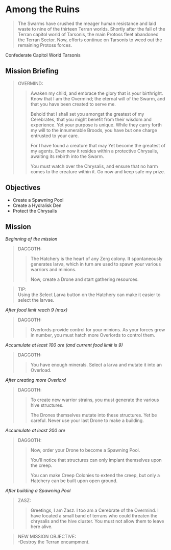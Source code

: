 # Among the Ruins

> The Swarms have crushed the meager human resistance and laid waste to nine of the thirteen Terran worlds. Shortly after the fall of the Terran capitol world of Tarsonis, the main Protoss fleet abandoned the Terran Sector. Now, efforts continue on Tarsonis to weed out the remaining Protoss forces.

Confederate Capitol World Tarsonis

## Mission Briefing

> OVERMIND:
>> Awaken my child, and embrace the glory that is your birthright. Know that I am the Overmind; the eternal will of the Swarm, and that you have been created to serve me.
>>
>> Behold that I shall set you amongst the greatest of my Cerebrates, that you might benefit from their wisdom and experience. Yet your purpose is unique. While they carry forth my will to the innumerable Broods, you have but one charge entrusted to your care.
>>
>> For I have found a creature that may Yet become the greatest of my agents. Even now it resides within a protective Chrysalis, awaiting its rebirth into the Swarm.
>>
>> You must watch over the Chrysalis, and ensure that no harm comes to the creature within it. Go now and keep safe my prize.

## Objectives

- Create a Spawning Pool
- Create a Hydralisk Den
- Protect the Chrysalis

## Mission

_Beginning of the mission_

> DAGGOTH:
>> The Hatchery is the heart of any Zerg colony. It spontaneously generates larva, which in turn are used to spawn your various warriors and minions.
>>
>> Now, create a Drone and start gathering resources.

> TIP:  
> Using the Select Larva button on the Hatchery can make it easier to select the larvae.

_After food limit reach 9 (max)_

> DAGGOTH:
>> Overlords provide control for your minions. As your forces grow in number, you must hatch more Overlords to control them.

_Accumulate at least 100 ore (and current food limit is 9)_

> DAGGOTH:
>> You have enough minerals. Select a larva and mutate it into an Overload.

_After creating more Overlord_

> DAGGOTH:
>> To create new warrior strains, you must generate the various hive structures.
>>
>> The Drones themselves mutate into these structures. Yet be careful. Never use your last Drone to make a building.

_Accumulate at least 200 ore_

> DAGGOTH:
>> Now, order your Drone to become a Spawning Pool.
>>
>> You'll notice that structures can only implant themselves upon the creep.
>>
>> You can make Creep Colonies to extend the creep, but only a Hatchery can be built upon open ground.

_After building a Spawning Pool_

> ZASZ:
>> Greetings, I am Zasz. I too am a Cerebrate of the Overmind. I have located a small band of terrans who could threaten the chrysalis and the hive cluster. You must not allow them to leave here alive.

> NEW MISSION OBJECTIVE:  
> -Destroy the Terran encampment.